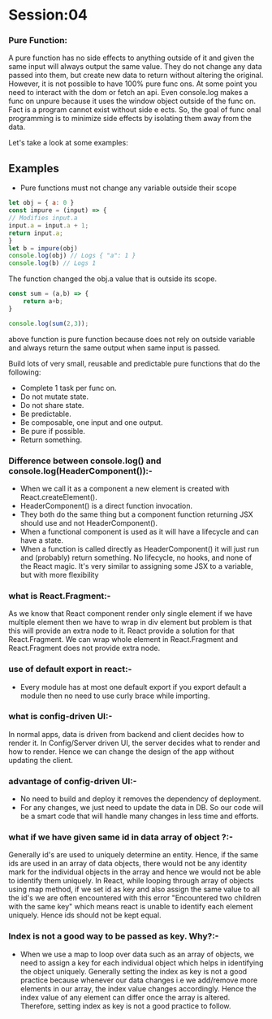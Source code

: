 # Session:04

### Pure Function:

A pure function has no side effects to anything outside of it and given the same input
will always output the same value. They do not change any data passed into them, but
create new data to return without altering the original. However, it is not possible to
have 100% pure func ons. At some point you need to interact with the dom or fetch an
api. Even console.log makes a func on unpure because it uses the window object
outside of the func on. Fact is a program cannot exist without side e ects. So, the goal
of func onal programming is to minimize side effects by isolating them away from the
data.

Let's take a look at some examples:


## Examples

- Pure functions must not change any variable outside their scope
```javascript
let obj = { a: 0 }
const impure = (input) => {
// Modifies input.a
input.a = input.a + 1;
return input.a;
}
let b = impure(obj)
console.log(obj) // Logs { "a": 1 }
console.log(b) // Logs 1
```
The function changed the obj.a value that is outside its scope.

```javascript
const sum = (a,b) => {
    return a+b;
}

console.log(sum(2,3));
```

above function is pure function because does not rely on outside variable and always return the same output when same input is passed.

Build lots of very small, reusable and predictable pure functions that do the following:

- Complete 1 task per func on.
- Do not mutate state.
- Do not share state.
- Be predictable.
- Be composable, one input and one output.
- Be pure if possible.
- Return something.

### Difference between console.log(<HeaderComponent/>) and console.log(HeaderComponent()):-

- When we call it as a component <HeaderComponent /> a new element is created with React.createElement().
- HeaderComponent() is a direct function invocation.
- They both do the same thing but a component function returning JSX should use <HeaderComponent /> and not HeaderComponent().
- When a functional component is used as <HeaderComponent /> it will have a lifecycle and can have a state.
- When a function is called directly as HeaderComponent() it will just run and (probably) return something. No lifecycle, no hooks, and none of the React magic. It's very similar to assigning some JSX to a variable, but with more flexibility

### what is React.Fragment:-

As we know that React component render only single element if we have multiple element then we have to wrap in 
div element but problem is that this will provide an extra node to it. React provide
a solution for that React.Fragment. We can wrap whole element in React.Fragment 
and React.Fragment does not provide extra node.

### use of default export in react:-

- Every module has at most one default export if you export default a module then no need to use curly brace while importing.

### what is config-driven UI:-

In normal apps, data is driven from backend and client decides how to render it. In Config/Server driven UI, the server decides what to render and how to render. Hence we can change the design of the app without updating the client.

### advantage of config-driven UI:-

- No need to build and deploy it removes the dependency of deployment.
- For any changes, we just need to update the data in DB. So our code will be a smart code that will handle many changes in less time and efforts.

### what if we have given same id in data array of object ?:-

Generally id's are used to uniquely determine an entity. Hence, if the same ids are used in an array of data objects, there would not be any identity mark for the individual objects in the array and hence we would not be able to identify them uniquely. 
   In React, while looping through array of objects using map method, if we set id as key and also assign the same value to all the id's we are often encountered with this error "Encountered two children with the same key" which means react is unable to identify each element uniquely. Hence ids should not be kept equal.


### Index is not a good way to be passed as key. Why?:-
- When we use a map to loop over data such as an array of objects, we need to assign a key for each individual object which helps in identifying the object uniquely. Generally setting the index as key is not a good practice because whenever our data changes i.e we add/remove more elements in our array, the index value changes accordingly. Hence the index value of any element can differ once the array is altered. Therefore, setting index as key is not a good practice to follow.


